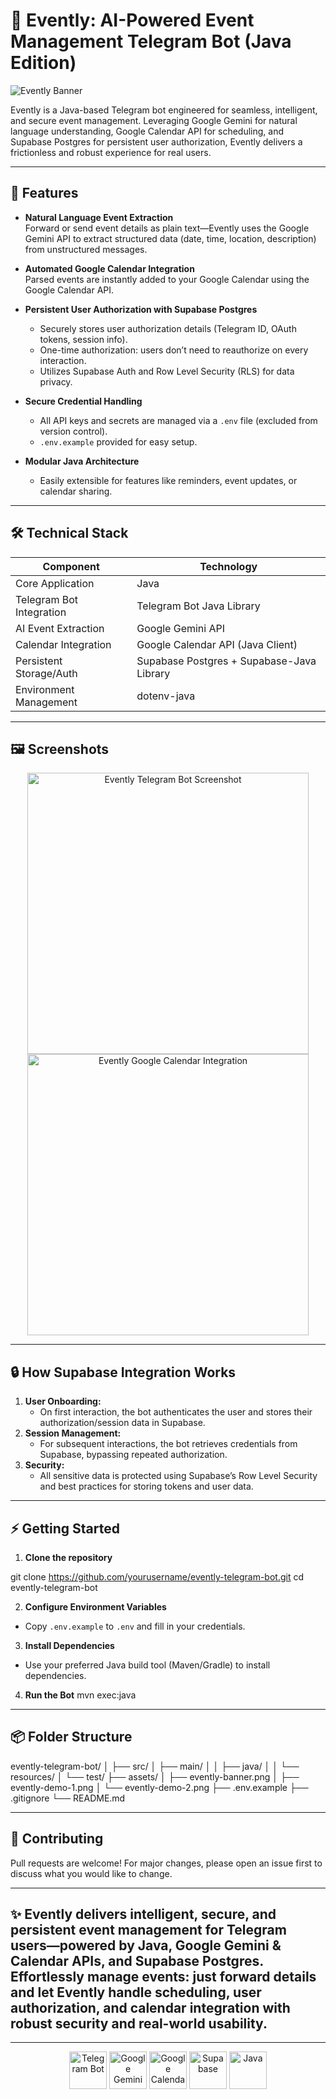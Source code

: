 # 🤖 Evently: AI-Powered Event Management Telegram Bot (Java Edition)

![Evently Banner](assets/evently-banner.png)

Evently is a Java-based Telegram bot engineered for seamless, intelligent, and secure event management. Leveraging Google Gemini for natural language understanding, Google Calendar API for scheduling, and Supabase Postgres for persistent user authorization, Evently delivers a frictionless and robust experience for real users.

---

## 🚀 Features

- **Natural Language Event Extraction**  
  Forward or send event details as plain text—Evently uses the Google Gemini API to extract structured data (date, time, location, description) from unstructured messages.

- **Automated Google Calendar Integration**  
  Parsed events are instantly added to your Google Calendar using the Google Calendar API.

- **Persistent User Authorization with Supabase Postgres**  
  - Securely stores user authorization details (Telegram ID, OAuth tokens, session info).
  - One-time authorization: users don’t need to reauthorize on every interaction.
  - Utilizes Supabase Auth and Row Level Security (RLS) for data privacy.

- **Secure Credential Handling**  
  - All API keys and secrets are managed via a `.env` file (excluded from version control).
  - `.env.example` provided for easy setup.

- **Modular Java Architecture**  
  - Easily extensible for features like reminders, event updates, or calendar sharing.

---

## 🛠️ Technical Stack

| Component                  | Technology                                      |
|----------------------------|-------------------------------------------------|
| Core Application           | Java                                            |
| Telegram Bot Integration   | Telegram Bot Java Library                       |
| AI Event Extraction        | Google Gemini API                               |
| Calendar Integration       | Google Calendar API (Java Client)               |
| Persistent Storage/Auth    | Supabase Postgres + Supabase-Java Library       |
| Environment Management     | dotenv-java                                     |

---

## 🖼️ Screenshots

<p align="center">
  <img src="assets/evently-demo-1.png" alt="Evently Telegram Bot Screenshot" width="450"/>
  <img src="assets/evently-demo-2.png" alt="Evently Google Calendar Integration" width="450"/>
</p>

---

## 🔒 How Supabase Integration Works

1. **User Onboarding:**  
   - On first interaction, the bot authenticates the user and stores their authorization/session data in Supabase.
2. **Session Management:**  
   - For subsequent interactions, the bot retrieves credentials from Supabase, bypassing repeated authorization.
3. **Security:**  
   - All sensitive data is protected using Supabase’s Row Level Security and best practices for storing tokens and user data.

---

## ⚡ Getting Started

1. **Clone the repository**

git clone https://github.com/yourusername/evently-telegram-bot.git
cd evently-telegram-bot


2. **Configure Environment Variables**
- Copy `.env.example` to `.env` and fill in your credentials.

3. **Install Dependencies**
- Use your preferred Java build tool (Maven/Gradle) to install dependencies.

4. **Run the Bot**
mvn exec:java
---

## 📦 Folder Structure

evently-telegram-bot/
│
├── src/
│ ├── main/
│ │ ├── java/
│ │ └── resources/
│ └── test/
├── assets/
│ ├── evently-banner.png
│ ├── evently-demo-1.png
│ └── evently-demo-2.png
├── .env.example
├── .gitignore
└── README.md

---

## 🧩 Contributing

Pull requests are welcome! For major changes, please open an issue first to discuss what you would like to change.

---


## ✨ Evently delivers intelligent, secure, and persistent event management for Telegram users—powered by Java, Google Gemini & Calendar APIs, and Supabase Postgres. Effortlessly manage events: just forward details and let Evently handle scheduling, user authorization, and calendar integration with robust security and real-world usability.

---

<p align="center">
  <img src="assets/telegram-bot-icon.png" alt="Telegram Bot" width="60"/>
  <img src="assets/google-gemini-icon.png" alt="Google Gemini" width="60"/>
  <img src="assets/google-calendar-icon.png" alt="Google Calendar" width="60"/>
  <img src="assets/supabase-icon.png" alt="Supabase" width="60"/>
  <img src="assets/java-icon.png" alt="Java" width="60"/>
</p>
